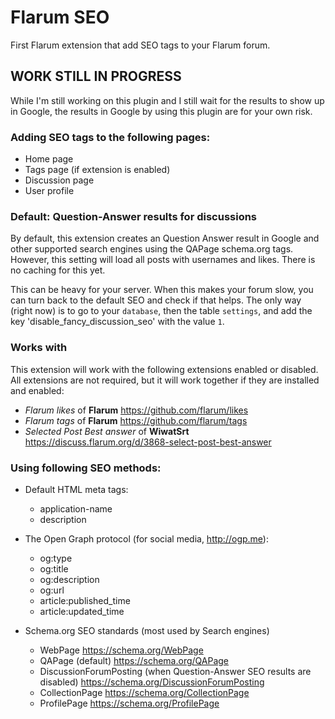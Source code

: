 # Flarum SEO
First Flarum extension that add SEO tags to your Flarum forum.

## WORK STILL IN PROGRESS
While I'm still working on this plugin and I still wait for the results to show up in Google, the results in Google by using this plugin are for your own risk.

### Adding SEO tags to the following pages:
- Home page
- Tags page (if extension is enabled)
- Discussion page
- User profile

### Default: Question-Answer results for discussions
By default, this extension creates an Question Answer result in Google and other supported search engines using the QAPage schema.org tags. However, this setting will load all posts with usernames and likes. There is no caching for this yet. 

This can be heavy for your server. When this makes your forum slow, you can turn back to the default SEO and check if that helps. The only way (right now) is to go to your ``database``, then the table ``settings``, and add the key 'disable_fancy_discussion_seo' with the value ``1``.

### Works with
This extension will work with the following extensions enabled or disabled. All extensions are not required, but it will work together if they are installed and enabled:
- *Flarum likes* of **Flarum** https://github.com/flarum/likes
- *Flarum tags* of **Flarum** https://github.com/flarum/tags
- *Selected Post Best answer* of **WiwatSrt** https://discuss.flarum.org/d/3868-select-post-best-answer

### Using following SEO methods:
- Default HTML meta tags:
  - application-name
  - description
- The Open Graph protocol (for social media, http://ogp.me):
  - og:type
  - og:title
  - og:description
  - og:url
  - article:published_time
  - article:updated_time
 
- Schema.org SEO standards (most used by Search engines)
  - WebPage https://schema.org/WebPage
  - QAPage (default) https://schema.org/QAPage
  - DiscussionForumPosting (when Question-Answer SEO results are disabled) https://schema.org/DiscussionForumPosting
  - CollectionPage https://schema.org/CollectionPage
  - ProfilePage https://schema.org/ProfilePage
